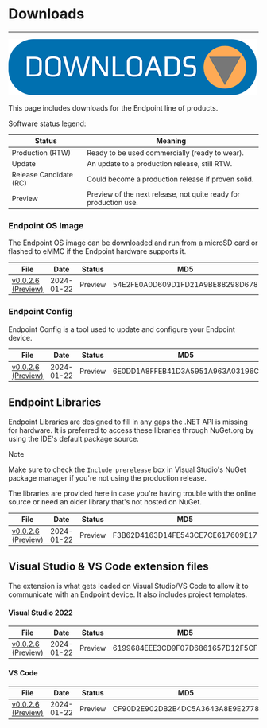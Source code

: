 # Downloads

---
![Download](images/downloads.png)

This page includes downloads for the Endpoint line of products.

Software status legend:

Status | Meaning
--- | ---
Production (RTW) | Ready to be used commercially (ready to wear).
Update | An update to a production release, still RTW.
Release Candidate (RC) | Could become a production release if proven solid.
Preview | Preview of the next release, not quite ready for production use.


### Endpoint OS Image

The Endpoint OS image can be downloaded and run from a microSD card or flashed to eMMC if the Endpoint hardware supports it. 

File | Date | Status | MD5
--- | --- | --- | ---
[v0.0.2.6 (Preview)](https://ghistorage.blob.core.windows.net/downloads/TinyCLR/Firmwares/SITCore/SITCore-SC13-Firmware-v2.2.0.6200.ghi) | 2024-01-22 | Preview | 54E2FE0A0D609D1FD21A9BE88298D678



### Endpoint Config 

Endpoint Config is a tool used to update and configure your Endpoint device.

File | Date | Status | MD5
--- | --- | --- | ---
[v0.0.2.6 (Preview)](https://ghistorage.blob.core.windows.net/downloads/TinyCLR/Firmwares/SITCore/SITCore-SC13-Firmware-v2.2.0.6200.ghi) | 2024-01-22 | Preview | 6E0DD1A8FFEB41D3A5951A963A03196C

## Endpoint Libraries

Endpoint Libraries are designed to fill in any gaps the .NET API is missing for hardware. It is preferred to access these libraries through NuGet.org by using the IDE's default package source.

> [!Note]
> Make sure to check the `Include prerelease` box in Visual Studio's NuGet package manager if you're not using the production release.

The libraries are provided here in case you're having trouble with the online source or need an older library that's not hosted on NuGet.

File | Date | Status | MD5
--- | --- | --- | ---
[v0.0.2.6 (Preview)](https://ghistorage.blob.core.windows.net/downloads/TinyCLR/Config/TinyCLR-Config-Setup-v2.2.0.6000.msi) | 2024-01-22 | Preview | F3B62D4163D14FE543CE7CE617609E17

## Visual Studio & VS Code extension files

The extension is what gets loaded on Visual Studio/VS Code to allow it to communicate with an Endpoint device. It also includes project templates.

#### Visual Studio 2022

File | Date | Status | MD5
--- | --- | --- | ---
[v0.0.2.6 (Preview)](https://ghistorage.blob.core.windows.net/downloads/TinyCLR/Extensions/TinyCLR-OS-Project-System-v2.2.0.6000.vsix) | 2024-01-22 | Preview | 6199684EEE3CD9F07D6861657D12F5CF

#### VS Code

File | Date | Status | MD5
--- | --- | --- | ---
[v0.0.2.6 (Preview)](https://ghistorage.blob.core.windows.net/downloads/TinyCLR/Extensions/TinyCLR-OS-Project-System-v2.1.0.vsix) | 2024-01-22 | Preview | CF90D2E902DB2B4DC5A3643A8E9E2778


